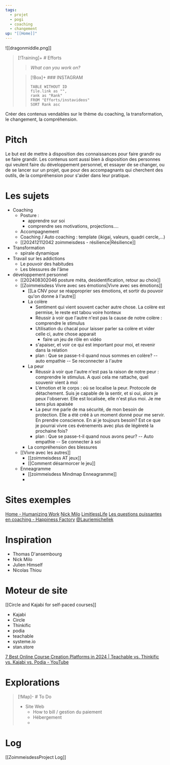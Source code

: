 ```yaml
---
tags:
  - projet
  - pogi
  - coaching
  - changement
up: "[[Home]]"
---
```

![[dragonmiddle.png]]


> [!Training]+ # Efforts
> > *What can you work on?* 
> 
> > [!Box]+ ###  INSTAGRAM
> > ``` dataview
> > TABLE WITHOUT ID
>  > file.link as "",
>  > rank as "Rank"
> > FROM "Efforts/instavideos"
> > SORT Rank asc
> > ```
> 

Créer des contenus vendables sur le thème du coaching, la transformation, le changement, la compréhension.

# Pitch

Le but est de mettre à disposition des connaissances pour faire grandir ou se faire grandir. Les contenus sont aussi bien à disposition des personnes qui veulent faire du développement personnel, et essayer de se changer, ou de se lancer sur un projet, que pour des accompagnants qui cherchent des outils, de la compréhension pour s'aider dans leur pratique.

# Les sujets

* Coaching
	* Posture :
		* apprendre sur soi
		* comprendre ses motivations, projections....
	* Accompagnement
	* Coaching / Auto coaching : template (ikigai, valeurs, quadri cercle,...)
	* [[202412112042 zoimmeisdess - résilience|Résilience]]
* Transformation
	* spirale dynamique
* Travail sur les addictions
	* Le pouvoir des habitudes
	* Les blessures de l'âme
* développement personnel
	* [[202408302046 posture méta, desidentification, retour au choix]]
	* [[Zoimmeisdess Vivre avec ses émotions|Vivre avec ses émotions]]
		* [[La CNV pour se réapproprier ses émotions, et sortir du pouvoir qu'on donne à l'autre]]
		* La colère
			* Sentiment qui vient souvent cacher autre chose. La colère est permise, le reste est tabou voire honteux
			* Réussir à voir que l'autre n'est pas la cause de notre colère : comprendre le stimulus
			* Utilisation du chacal pour laisser parler sa colère et vider celle ci, autre chose apparait
				* faire un jeu de rôle en vidéo
			* s'apaiser, et voir ce qui est important pour moi, et revenir dans la relation
			* plan : Que se passe-t-il quand nous sommes en colère? -- auto empathie -- Se reconnecter à l'autre
		* La peur
			* Réussir à voir que l'autre n'est pas la raison de notre peur : comprendre le stimulus. A quoi cela me rattache, quel souvenir vient à moi
			* L'émotion et le corps : où se localise la peur. Protocole de détachement. Suis je capable de la sentir, et si oui, alors je peux l'observer. Elle est localisée, elle n'est plus moi. Je me sens plus apaisée
			* La peur me parle de ma sécurité, de mon besoin de protection. Elle a été créé à un moment donné pour me servir. En prendre conscience. En ai je toujours besoin? Est ce que je pourrai vivre ces événements avec plus de légèreté la prochaine fois?
			* plan : Que se passe-t-il quand nous avons peur? -- Auto empathie -- Se connecter à soi
		* La compréhension des blessures
	* [[Vivre avec les autres]]
		* [[zoimmeisdess AT jeux]]
		* [[Comment désarmorcer le jeu]]
	* Enneagramme
		* [[zoimmeisdess Mindmap Enneagramme]]
		* 

# Sites exemples

[Home - Humanizing Work](https://www.humanizingwork.com/)
[Nick Milo](https://www.linkingyourthinking.com/)
[LimitlessLife](https://www.skool.com/fuelyourfuture)
[Les questions puissantes en coaching - Happiness Factory](https://www.thehappiness-factory.com/les-questions-puissantes-en-coaching/)
[@Lauriemichellek](https://stan.store/lauriemichellek)


# Inspiration

* Thomas D'ansembourg
* Nick Milo
* Julien Himself
* Nicolas Thiou

# Moteur de site

[[Circle and Kajabi for self-paced courses]]

* Kajabi
* Circle
* Thinkific
* podia
* teachable
* systeme.io
* stan.store

[7 Best Online Course Creation Platforms in 2024 | Teachable vs. Thinkific vs. Kajabi vs. Podia - YouTube](https://www.youtube.com/watch?v=eTzGAIzP3sc)





# Explorations

> [!Map]- # To Do
>  * Site Web
> 	 * How to bill / gestion du paiement
> 	 * Hébergement
> 	 * 
>  


# Log
[[ZoimmeisdessProject Log]]
